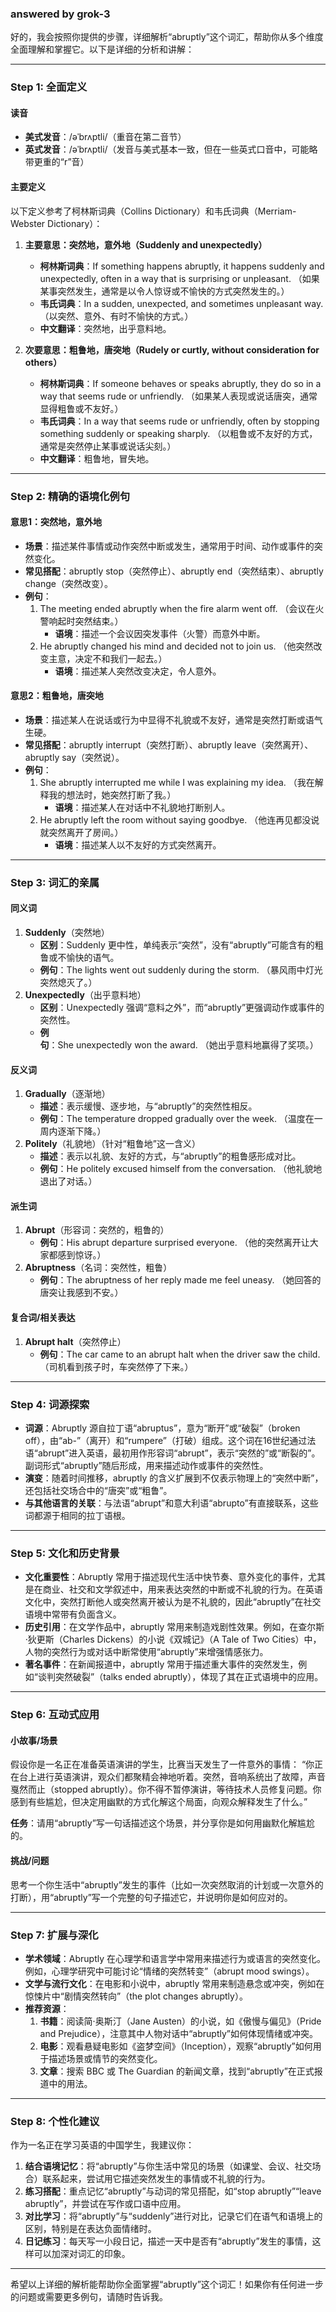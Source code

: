### answered by grok-3
好的，我会按照你提供的步骤，详细解析“abruptly”这个词汇，帮助你从多个维度全面理解和掌握它。以下是详细的分析和讲解：

---

### Step 1: 全面定义
#### 读音
- **美式发音**：/əˈbrʌptli/（重音在第二音节）
- **英式发音**：/əˈbrʌptli/（发音与美式基本一致，但在一些英式口音中，可能略带更重的“r”音）

#### 主要定义
以下定义参考了柯林斯词典（Collins Dictionary）和韦氏词典（Merriam-Webster Dictionary）：
1. **主要意思：突然地，意外地（Suddenly and unexpectedly）**
   - **柯林斯词典**：If something happens abruptly, it happens suddenly and unexpectedly, often in a way that is surprising or unpleasant. （如果某事突然发生，通常是以令人惊讶或不愉快的方式突然发生的。）
   - **韦氏词典**：In a sudden, unexpected, and sometimes unpleasant way. （以突然、意外、有时不愉快的方式。）
   - **中文翻译**：突然地，出乎意料地。

2. **次要意思：粗鲁地，唐突地（Rudely or curtly, without consideration for others）**
   - **柯林斯词典**：If someone behaves or speaks abruptly, they do so in a way that seems rude or unfriendly. （如果某人表现或说话唐突，通常显得粗鲁或不友好。）
   - **韦氏词典**：In a way that seems rude or unfriendly, often by stopping something suddenly or speaking sharply. （以粗鲁或不友好的方式，通常是突然停止某事或说话尖刻。）
   - **中文翻译**：粗鲁地，冒失地。

---

### Step 2: 精确的语境化例句
#### 意思1：突然地，意外地
- **场景**：描述某件事情或动作突然中断或发生，通常用于时间、动作或事件的突然变化。
- **常见搭配**：abruptly stop（突然停止）、abruptly end（突然结束）、abruptly change（突然改变）。
- **例句**：
  1. The meeting ended abruptly when the fire alarm went off. （会议在火警响起时突然结束。）
     - **语境**：描述一个会议因突发事件（火警）而意外中断。
  2. He abruptly changed his mind and decided not to join us. （他突然改变主意，决定不和我们一起去。）
     - **语境**：描述某人突然改变决定，令人意外。

#### 意思2：粗鲁地，唐突地
- **场景**：描述某人在说话或行为中显得不礼貌或不友好，通常是突然打断或语气生硬。
- **常见搭配**：abruptly interrupt（突然打断）、abruptly leave（突然离开）、abruptly say（突然说）。
- **例句**：
  1. She abruptly interrupted me while I was explaining my idea. （我在解释我的想法时，她突然打断了我。）
     - **语境**：描述某人在对话中不礼貌地打断别人。
  2. He abruptly left the room without saying goodbye. （他连再见都没说就突然离开了房间。）
     - **语境**：描述某人以不友好的方式突然离开。

---

### Step 3: 词汇的亲属
#### 同义词
1. **Suddenly**（突然地）
   - **区别**：Suddenly 更中性，单纯表示“突然”，没有“abruptly”可能含有的粗鲁或不愉快的语气。
   - **例句**：The lights went out suddenly during the storm. （暴风雨中灯光突然熄灭了。）
2. **Unexpectedly**（出乎意料地）
   - **区别**：Unexpectedly 强调“意料之外”，而“abruptly”更强调动作或事件的突然性。
   - **例句**：She unexpectedly won the award. （她出乎意料地赢得了奖项。）

#### 反义词
1. **Gradually**（逐渐地）
   - **描述**：表示缓慢、逐步地，与“abruptly”的突然性相反。
   - **例句**：The temperature dropped gradually over the week. （温度在一周内逐渐下降。）
2. **Politely**（礼貌地）（针对“粗鲁地”这一含义）
   - **描述**：表示以礼貌、友好的方式，与“abruptly”的粗鲁感形成对比。
   - **例句**：He politely excused himself from the conversation. （他礼貌地退出了对话。）

#### 派生词
1. **Abrupt**（形容词：突然的，粗鲁的）
   - **例句**：His abrupt departure surprised everyone. （他的突然离开让大家都感到惊讶。）
2. **Abruptness**（名词：突然性，粗鲁）
   - **例句**：The abruptness of her reply made me feel uneasy. （她回答的唐突让我感到不安。）

#### 复合词/相关表达
1. **Abrupt halt**（突然停止）
   - **例句**：The car came to an abrupt halt when the driver saw the child. （司机看到孩子时，车突然停了下来。）

---

### Step 4: 词源探索
- **词源**：Abruptly 源自拉丁语“abruptus”，意为“断开”或“破裂”（broken off），由“ab-”（离开）和“rumpere”（打破）组成。这个词在16世纪通过法语“abrupt”进入英语，最初用作形容词“abrupt”，表示“突然的”或“断裂的”。副词形式“abruptly”随后形成，用来描述动作或事件的突然性。
- **演变**：随着时间推移，abruptly 的含义扩展到不仅表示物理上的“突然中断”，还包括社交场合中的“唐突”或“粗鲁”。
- **与其他语言的关联**：与法语“abrupt”和意大利语“abrupto”有直接联系，这些词都源于相同的拉丁语根。

---

### Step 5: 文化和历史背景
- **文化重要性**：Abruptly 常用于描述现代生活中快节奏、意外变化的事件，尤其是在商业、社交和文学叙述中，用来表达突然的中断或不礼貌的行为。在英语文化中，突然打断他人或突然离开被认为是不礼貌的，因此“abruptly”在社交语境中常带有负面含义。
- **历史引用**：在文学作品中，abruptly 常用来制造戏剧性效果。例如，在查尔斯·狄更斯（Charles Dickens）的小说《双城记》（A Tale of Two Cities）中，人物的突然行为或对话中断常使用“abruptly”来增强情感张力。
- **著名事件**：在新闻报道中，abruptly 常用于描述重大事件的突然发生，例如“谈判突然破裂”（talks ended abruptly），体现了其在正式语境中的应用。

---

### Step 6: 互动式应用
#### 小故事/场景
假设你是一名正在准备英语演讲的学生，比赛当天发生了一件意外的事情：
“你正在台上进行英语演讲，观众们都聚精会神地听着。突然，音响系统出了故障，声音戛然而止（stopped abruptly）。你不得不暂停演讲，等待技术人员修复问题。你感到有些尴尬，但决定用幽默的方式化解这个局面，向观众解释发生了什么。”

**任务**：请用“abruptly”写一句话描述这个场景，并分享你是如何用幽默化解尴尬的。

#### 挑战/问题
思考一个你生活中“abruptly”发生的事件（比如一次突然取消的计划或一次意外的打断），用“abruptly”写一个完整的句子描述它，并说明你是如何应对的。

---

### Step 7: 扩展与深化
- **学术领域**：Abruptly 在心理学和语言学中常用来描述行为或语言的突然变化。例如，心理学研究中可能讨论“情绪的突然转变”（abrupt mood swings）。
- **文学与流行文化**：在电影和小说中，abruptly 常用来制造悬念或冲突，例如在惊悚片中“剧情突然转向”（the plot changes abruptly）。
- **推荐资源**：
  1. **书籍**：阅读简·奥斯汀（Jane Austen）的小说，如《傲慢与偏见》（Pride and Prejudice），注意其中人物对话中“abruptly”如何体现情绪或冲突。
  2. **电影**：观看悬疑电影如《盗梦空间》（Inception），观察“abruptly”如何用于描述场景或情节的突然变化。
  3. **文章**：搜索 BBC 或 The Guardian 的新闻文章，找到“abruptly”在正式报道中的用法。

---

### Step 8: 个性化建议
作为一名正在学习英语的中国学生，我建议你：
1. **结合语境记忆**：将“abruptly”与你生活中常见的场景（如课堂、会议、社交场合）联系起来，尝试用它描述突然发生的事情或不礼貌的行为。
2. **练习搭配**：重点记忆“abruptly”与动词的常见搭配，如“stop abruptly”“leave abruptly”，并尝试在写作或口语中应用。
3. **对比学习**：将“abruptly”与“suddenly”进行对比，记录它们在语气和语境上的区别，特别是在表达负面情绪时。
4. **日记练习**：每天写一小段日记，描述一天中是否有“abruptly”发生的事情，这样可以加深对词汇的印象。

---

希望以上详细的解析能帮助你全面掌握“abruptly”这个词汇！如果你有任何进一步的问题或需要更多例句，请随时告诉我。